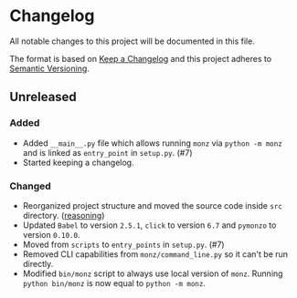 # Changelog
All notable changes to this project will be documented in this file.

The format is based on [Keep a Changelog][keepachangelog] and this project
adheres to [Semantic Versioning][semver].

## Unreleased
### Added
- Added `__main__.py` file which allows running `monz` via `python -m monz`
  and is linked as `entry_point` in `setup.py`. (#7)
- Started keeping a changelog.

### Changed
- Reorganized project structure and moved the source code inside `src`
  directory. ([reasoning][hynek src directory])
- Updated `Babel` to version `2.5.1`, `click` to version `6.7` and `pymonzo` to
  version `0.10.0`.
- Moved from `scripts` to `entry_points` in `setup.py`. (#7)
- Removed CLI capabilities from `monz/command_line.py` so it can't be run
  directly. 
- Modified `bin/monz` script to always use local version of `monz`.
  Running `python bin/monz` is now equal to `python -m monz`.


[hynek src directory]: https://hynek.me/articles/testing-packaging/#src
[keepachangelog]: http://keepachangelog.com/en/1.0.0/
[semver]: http://semver.org/spec/v2.0.0.html
